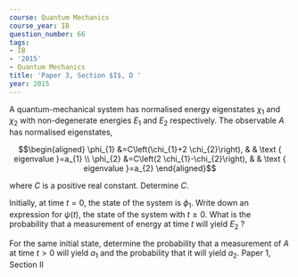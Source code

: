 ```yaml
---
course: Quantum Mechanics
course_year: IB
question_number: 66
tags:
- IB
- '2015'
- Quantum Mechanics
title: 'Paper 3, Section $I$, D '
year: 2015
---
```




A quantum-mechanical system has normalised energy eigenstates $\chi_{1}$ and $\chi_{2}$ with non-degenerate energies $E_{1}$ and $E_{2}$ respectively. The observable $A$ has normalised eigenstates,

$$\begin{aligned}
\phi_{1} &=C\left(\chi_{1}+2 \chi_{2}\right), & & \text { eigenvalue }=a_{1} \\
\phi_{2} &=C\left(2 \chi_{1}-\chi_{2}\right), & & \text { eigenvalue }=a_{2}
\end{aligned}$$

where $C$ is a positive real constant. Determine $C$.

Initially, at time $t=0$, the state of the system is $\phi_{1}$. Write down an expression for $\psi(t)$, the state of the system with $t \geqslant 0$. What is the probability that a measurement of energy at time $t$ will yield $E_{2}$ ?

For the same initial state, determine the probability that a measurement of $A$ at time $t>0$ will yield $a_{1}$ and the probability that it will yield $a_{2}$. Paper 1, Section II